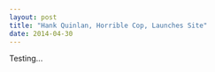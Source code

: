 ```yaml
---
layout: post
title: "Hank Quinlan, Horrible Cop, Launches Site"
date: 2014-04-30
---
```


Testing...
